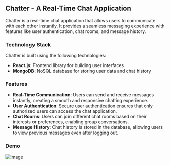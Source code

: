 ## Chatter - A Real-Time Chat Application

Chatter is a real-time chat application that allows users to communicate with each other instantly. It provides a seamless messaging experience with features like user authentication, chat rooms, and message history.

### Technology Stack

Chatter is built using the following technologies:

- **React.js**: Frontend library for building user interfaces
- **MongoDB**: NoSQL database for storing user data and chat history

### Features

- **Real-Time Communication**: Users can send and receive messages instantly, creating a smooth and responsive chatting experience.
- **User Authentication**: Secure user authentication ensures that only authorized users can access the chat application.
- **Chat Rooms**: Users can join different chat rooms based on their interests or preferences, enabling group conversations.
- **Message History**: Chat history is stored in the database, allowing users to view previous messages even after logging out.

### Demo

![image](https://github.com/sunnykumar26/chatter_app/assets/113859373/817176fa-ba7a-4e42-b7fa-e9031ec45b77)
